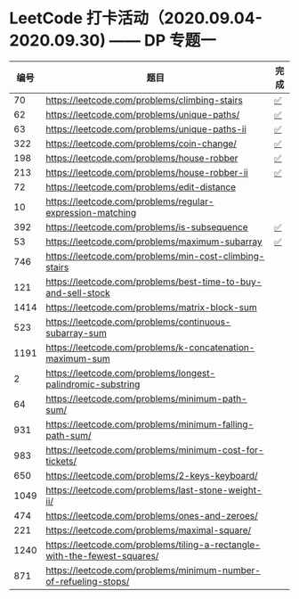 # LeetCode 打卡活动（2020.09.04-2020.09.30) —— DP 专题一

| 编号 | 题目                                                          |完成                              |
| ---- | ------------------------------------------------------------ | -------------------------------- |
|70    |https://leetcode.com/problems/climbing-stairs                 | [✅](ClimbingStairs.go)|
|62    |https://leetcode.com/problems/unique-paths/                   | [✅](UniquePaths.go)   |
|63    |https://leetcode.com/problems/unique-paths-ii                 | [✅](UniquePaths_2.go) |
|322   |https://leetcode.com/problems/coin-change/                    | [✅](CoinChange.go)    |
|198   |https://leetcode.com/problems/house-robber                    | [✅](HouseRobber.go)    |
|213   |https://leetcode.com/problems/house-robber-ii                 | [✅](HouseRobber_2.go)  |
|72    |https://leetcode.com/problems/edit-distance                   |   |
|10    |https://leetcode.com/problems/regular-expression-matching     |                              |
|392   |https://leetcode.com/problems/is-subsequence                  | [✅](IsSubsequence.go) |
|53    |https://leetcode.com/problems/maximum-subarray                | [✅](MaximumSubarray.go) |
|746   |https://leetcode.com/problems/min-cost-climbing-stairs        |                              |
|121   |https://leetcode.com/problems/best-time-to-buy-and-sell-stock |                              |
|1414  |https://leetcode.com/problems/matrix-block-sum                |                              |
|523   |https://leetcode.com/problems/continuous-subarray-sum         |                              |
|1191  |https://leetcode.com/problems/k-concatenation-maximum-sum     |                              |
|2     |https://leetcode.com/problems/longest-palindromic-substring   |                              |
| 64   |https://leetcode.com/problems/minimum-path-sum/              |                              |
|931   |https://leetcode.com/problems/minimum-falling-path-sum/      |                              |
|983   |https://leetcode.com/problems/minimum-cost-for-tickets/      |                              |
|650   |https://leetcode.com/problems/2-keys-keyboard/               |                              |
|1049  |https://leetcode.com/problems/last-stone-weight-ii/          |                              |
|474   |https://leetcode.com/problems/ones-and-zeroes/               |                              |
|221   |https://leetcode.com/problems/maximal-square/                |                              |
|1240  |https://leetcode.com/problems/tiling-a-rectangle-with-the-fewest-squares/ |                              |
|871   |https://leetcode.com/problems/minimum-number-of-refueling-stops/ |                              |
